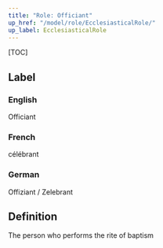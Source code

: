 ```yaml
---
title: "Role: Officiant"
up_href: "/model/role/EcclesiasticalRole/"
up_label: EcclesiasticalRole
---
```


[TOC]

## Label

### English
Officiant

### French
célébrant

### German
Offiziant / Zelebrant

## Definition
The person who performs the rite of baptism

